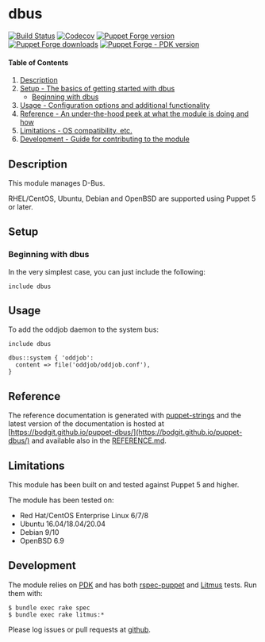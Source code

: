 # dbus

[![Build Status](https://img.shields.io/github/workflow/status/bodgit/puppet-dbus/Test)](https://github.com/bodgit/puppet-dbus/actions?query=workflow%3ATest)
[![Codecov](https://img.shields.io/codecov/c/github/bodgit/puppet-dbus)](https://codecov.io/gh/bodgit/puppet-dbus)
[![Puppet Forge version](http://img.shields.io/puppetforge/v/bodgit/dbus)](https://forge.puppetlabs.com/bodgit/dbus)
[![Puppet Forge downloads](https://img.shields.io/puppetforge/dt/bodgit/dbus)](https://forge.puppetlabs.com/bodgit/dbus)
[![Puppet Forge - PDK version](https://img.shields.io/puppetforge/pdk-version/bodgit/dbus)](https://forge.puppetlabs.com/bodgit/dbus)

#### Table of Contents

1. [Description](#description)
2. [Setup - The basics of getting started with dbus](#setup)
    * [Beginning with dbus](#beginning-with-dbus)
3. [Usage - Configuration options and additional functionality](#usage)
4. [Reference - An under-the-hood peek at what the module is doing and how](#reference)
5. [Limitations - OS compatibility, etc.](#limitations)
6. [Development - Guide for contributing to the module](#development)

## Description

This module manages D-Bus.

RHEL/CentOS, Ubuntu, Debian and OpenBSD are supported using Puppet 5 or
later.

## Setup

### Beginning with dbus

In the very simplest case, you can just include the following:

```puppet
include dbus
```

## Usage

To add the oddjob daemon to the system bus:

```puppet
include dbus

dbus::system { 'oddjob':
  content => file('oddjob/oddjob.conf'),
}
```

## Reference

The reference documentation is generated with
[puppet-strings](https://github.com/puppetlabs/puppet-strings) and the latest
version of the documentation is hosted at
[https://bodgit.github.io/puppet-dbus/](https://bodgit.github.io/puppet-dbus/)
and available also in the [REFERENCE.md](https://github.com/bodgit/puppet-dbus/blob/main/REFERENCE.md).

## Limitations

This module has been built on and tested against Puppet 5 and higher.

The module has been tested on:

* Red Hat/CentOS Enterprise Linux 6/7/8
* Ubuntu 16.04/18.04/20.04
* Debian 9/10
* OpenBSD 6.9

## Development

The module relies on [PDK](https://puppet.com/docs/pdk/1.x/pdk.html) and has
both [rspec-puppet](http://rspec-puppet.com) and
[Litmus](https://github.com/puppetlabs/puppet_litmus) tests. Run them
with:

```
$ bundle exec rake spec
$ bundle exec rake litmus:*
```

Please log issues or pull requests at
[github](https://github.com/bodgit/puppet-dbus).
